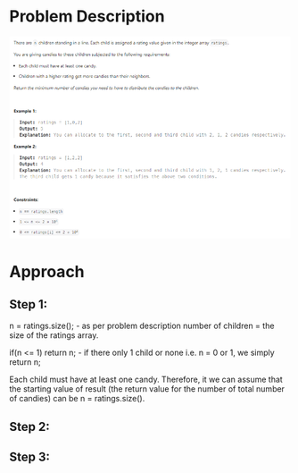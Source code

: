 # Problem Description
![Problem Description](assets/problem_description.bmp)

# Approach
## Step 1:
n = ratings.size(); - as per problem description number of children = the size of the ratings array.
    
if(n <= 1) return n; - if there only 1 child or none i.e. n = 0 or 1, we simply return n;

Each child must have at least one candy. Therefore, it we can assume that the starting value of result (the return value for the number of total number of candies) can be n = ratings.size().
## Step 2:
    
## Step 3:
